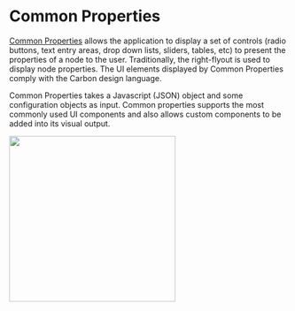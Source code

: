 # Common Properties

[Common Properties](04-common-properties.md) allows the application to display a set of controls (radio buttons, text entry areas, drop down lists, sliders, tables, etc) to present the properties of a node to the user.  Traditionally, the right-flyout is used to display node properties. The UI elements displayed by Common Properties comply with the Carbon design language.

Common Properties takes a Javascript (JSON) object and some configuration objects as input. Common properties supports the most commonly used UI components and also allows custom components to be added into its visual output.

<img src="../assets/cp-example.png" width="300" />







